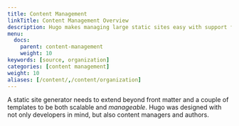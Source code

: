 ```yaml
---
title: Content Management
linkTitle: Content Management Overview
description: Hugo makes managing large static sites easy with support for archetypes, content types, menus, cross references, summaries, and more.
menu:
  docs:
    parent: content-management
    weight: 10
keywords: [source, organization]
categories: [content management]
weight: 10
aliases: [/content/,/content/organization]
---
```


A static site generator needs to extend beyond front matter and a couple of templates to be both scalable and *manageable*. Hugo was designed with not only developers in mind, but also content managers and authors.
